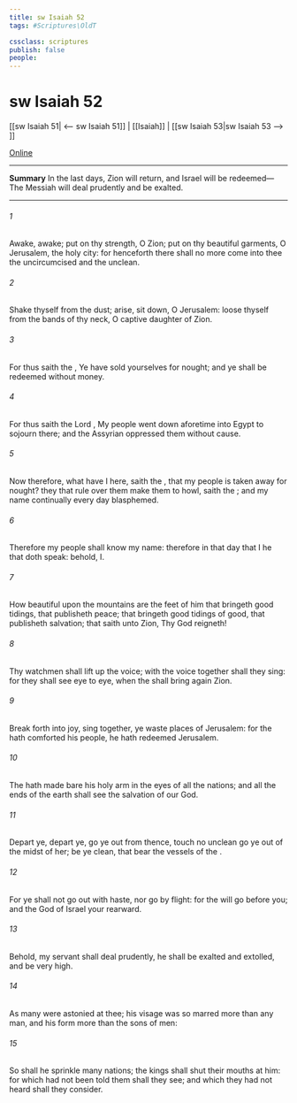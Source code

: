 ```yaml
---
title: sw Isaiah 52
tags: #Scriptures\OldT

cssclass: scriptures
publish: false
people:
---
```


# sw Isaiah 52
[[sw Isaiah 51| <-- sw Isaiah 51]] | [[Isaiah]] | [[sw Isaiah 53|sw Isaiah 53 --> ]]

[Online](https://churchofjesuschrist.org/study/scriptures/ot/isa/52?lang=eng)

---
__Summary__
In the last days, Zion will return, and Israel will be redeemed—The Messiah will deal prudently and be exalted.

---
###### 1 
Awake, awake; put on thy strength, O Zion; put on thy beautiful garments, O Jerusalem, the holy city: for henceforth there shall no more come into thee the uncircumcised and the unclean.

###### 2 
Shake thyself from the dust; arise,  sit down, O Jerusalem: loose thyself from the bands of thy neck, O captive daughter of Zion.

###### 3 
For thus saith the , Ye have sold yourselves for nought; and ye shall be redeemed without money.

###### 4 
For thus saith the Lord , My people went down aforetime into Egypt to sojourn there; and the Assyrian oppressed them without cause.

###### 5 
Now therefore, what have I here, saith the , that my people is taken away for nought? they that rule over them make them to howl, saith the ; and my name continually every day  blasphemed.

###### 6 
Therefore my people shall know my name: therefore  in that day that I  he that doth speak: behold,  I.

###### 7 
How beautiful upon the mountains are the feet of him that bringeth good tidings, that publisheth peace; that bringeth good tidings of good, that publisheth salvation; that saith unto Zion, Thy God reigneth!

###### 8 
Thy watchmen shall lift up the voice; with the voice together shall they sing: for they shall see eye to eye, when the  shall bring again Zion.

###### 9 
Break forth into joy, sing together, ye waste places of Jerusalem: for the  hath comforted his people, he hath redeemed Jerusalem.

###### 10 
The  hath made bare his holy arm in the eyes of all the nations; and all the ends of the earth shall see the salvation of our God.

###### 11 
Depart ye, depart ye, go ye out from thence, touch no unclean  go ye out of the midst of her; be ye clean, that bear the vessels of the .

###### 12 
For ye shall not go out with haste, nor go by flight: for the  will go before you; and the God of Israel  your rearward.

###### 13 
Behold, my servant shall deal prudently, he shall be exalted and extolled, and be very high.

###### 14 
As many were astonied at thee; his visage was so marred more than any man, and his form more than the sons of men:

###### 15 
So shall he sprinkle many nations; the kings shall shut their mouths at him: for  which had not been told them shall they see; and  which they had not heard shall they consider.

